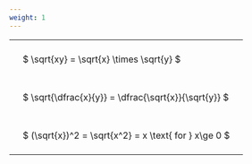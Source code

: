 ```yaml
---
weight: 1
---
```


<style type="text/css">
#T_a8068 th.col_heading {
  text-align: left;
  font-size: 1em;
}
#T_a8068 td {
  text-align: left;
  font-size: 1em;
  padding: 1.5em;
}
</style>
<table id="T_a8068">
  <thead>
  </thead>
  <tbody>
    <tr>
      <td id="T_a8068_row0_col0" class="data row0 col0" >$ \sqrt{xy} = \sqrt{x} \times \sqrt{y} $</td>
    </tr>
    <tr>
      <td id="T_a8068_row1_col0" class="data row1 col0" >$ \sqrt{\dfrac{x}{y}} = \dfrac{\sqrt{x}}{\sqrt{y}} $</td>
    </tr>
    <tr>
      <td id="T_a8068_row2_col0" class="data row2 col0" >$ (\sqrt{x})^2 = \sqrt{x^2} = x \text{ for } x\ge 0 $</td>
    </tr>
  </tbody>
</table>

